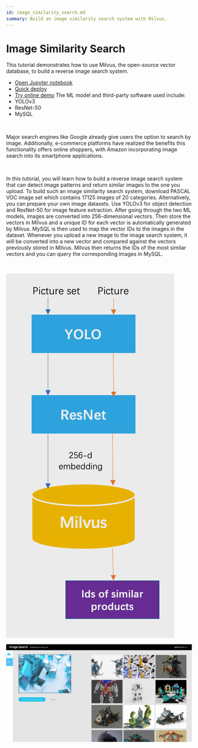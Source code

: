 ```yaml
---
id: image_similarity_search.md
summary: Build an image similarity search system with Milvus.
---
```


# Image Similarity Search 

This tutorial demonstrates how to use Milvus, the open-source vector database, to build a reverse image search system.
- [Open Jupyter notebook](https://github.com/milvus-io/bootcamp/blob/master/solutions/reverse_image_search/reverse_image_search.ipynb)
- [Quick deploy](https://github.com/milvus-io/bootcamp/blob/master/solutions/reverse_image_search/quick_deploy)
- [Try online demo](https://zilliz.com/milvus-demos/reverse-image-search)
The ML model and third-party software used include:
- YOLOv3
- ResNet-50
- MySQL

</br>

Major search engines like Google already give users the option to search by image. Additionally, e-commerce platforms have realized the benefits this functionality offers online shoppers, with Amazon incorporating image search into its smartphone applications.

</br>

In this tutorial, you will learn how to build a reverse image search system that can detect image patterns and return similar images to the one you upload. To build such an image similarity search system, download PASCAL VOC image set which contains 17125 images of 20 categories. Alternatively, you can prepare your own image datasets. Use YOLOv3 for object detection and ResNet-50 for image feature extraction. After going through the two ML models, images are converted into 256-dimensional vectors. Then store the vectors in Milvus and a unique ID for each vector is automatically generated by Milvus. MySQL is then used to map the vector IDs to the images in the dataset. Whenever you upload a new image to the image search system, it will be converted into a new vector and compared against the vectors previously stored in Milvus. Milvus then returns the IDs of the most similar vectors and you can query the corresponding images in MySQL.

</br>

![image_search](../../../assets/image_search.png)

![image_search_demo](../../../assets/image_search_demo.jpeg)
